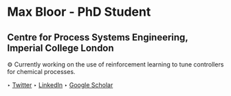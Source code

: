 # Max Bloor - PhD Student
## Centre for Process Systems Engineering, Imperial College London

⚙ Currently working on the use of reinforcement learning to tune controllers for chemical processes. 

‣ [Twitter](https://twitter.com/MaximilianBloor)
‣ [LinkedIn](https://www.linkedin.com/in/maximilian-bloor/)
‣ [Google Scholar](https://scholar.google.co.uk/citations?user=CfxSo7IAAAAJ&hl=en)
